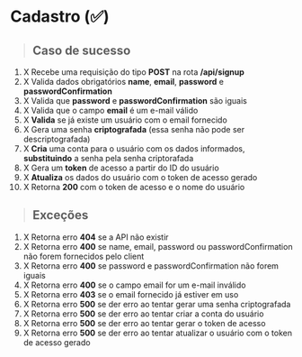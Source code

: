 # Cadastro (✅)

> ## Caso de sucesso

1. X Recebe uma requisição do tipo **POST** na rota **/api/signup**
2. X Valida dados obrigatórios **name**, **email**, **password** e **passwordConfirmation**
3. X Valida que **password** e **passwordConfirmation** são iguais
4. X Valida que o campo **email** é um e-mail válido
5. X **Valida** se já existe um usuário com o email fornecido
6. X Gera uma senha **criptografada** (essa senha não pode ser descriptografada)
7. X **Cria** uma conta para o usuário com os dados informados, **substituindo** a senha pela senha criptorafada
8. X Gera um **token** de acesso a partir do ID do usuário
9. X **Atualiza** os dados do usuário com o token de acesso gerado
10. X Retorna **200** com o token de acesso e o nome do usuário

> ## Exceções

1. X Retorna erro **404** se a API não existir
2. X Retorna erro **400** se name, email, password ou passwordConfirmation não forem fornecidos pelo client
3. X Retorna erro **400** se password e passwordConfirmation não forem iguais
4. X Retorna erro **400** se o campo email for um e-mail inválido
5. X Retorna erro **403** se o email fornecido já estiver em uso
6. X Retorna erro **500** se der erro ao tentar gerar uma senha criptografada
7. X Retorna erro **500** se der erro ao tentar criar a conta do usuário
8. X Retorna erro **500** se der erro ao tentar gerar o token de acesso
9. X Retorna erro **500** se der erro ao tentar atualizar o usuário com o token de acesso gerado